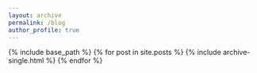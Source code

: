 ```yaml
---
layout: archive
permalink: /blog
author_profile: true
---
```

{% include base_path %}
{% for post in site.posts %}
  {% include archive-single.html %}
{% endfor %}
